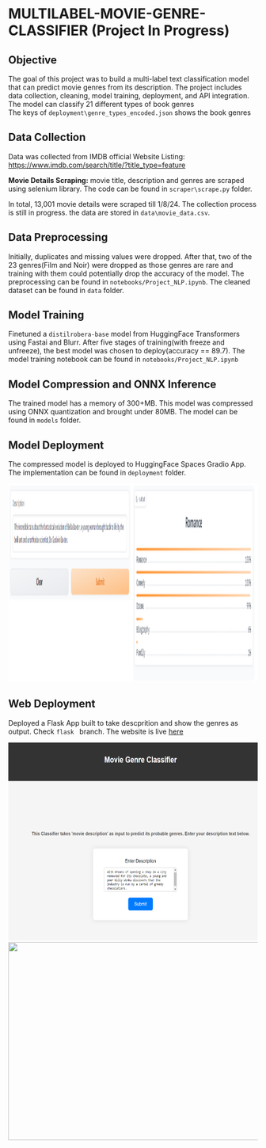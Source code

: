 # MULTILABEL-MOVIE-GENRE-CLASSIFIER (Project In Progress)

## Objective
The goal of this project was to build a multi-label text classification model that can predict movie genres from its description. The project includes data collection, cleaning, model training, deployment, and API integration. <br/>
The model can classify 21 different types of book genres <br/>The keys of `deployment\genre_types_encoded.json` shows the book genres

 ## Data Collection

Data was collected from IMDB official Website Listing: https://www.imdb.com/search/title/?title_type=feature <br/>

**Movie Details Scraping:** movie title, description and genres are scraped using selenium library. The code can be found in `scraper\scrape.py` folder.

In total, 13,001 movie details were scraped till 1/8/24. The collection process is still in progress. the data are stored in `data\movie_data.csv`.

## Data Preprocessing

Initially, duplicates and missing values were dropped. After that, two of the 23 genres(Film and Noir) were dropped as those genres are rare and training with them could potentially drop the accuracy of the model. The preprocessing can be found in `notebooks/Project_NLP.ipynb`. The cleaned dataset can be found in `data` folder.

## Model Training

Finetuned a `distilrobera-base` model from HuggingFace Transformers using Fastai and Blurr. After five stages of training(with freeze and unfreeze), the best model was chosen to deploy(accuracy == 89.7). The model training notebook can be found in `notebooks/Project_NLP.ipynb`

## Model Compression and ONNX Inference

The trained model has a memory of 300+MB. This model was compressed using ONNX quantization and brought under 80MB. The model can be found in `models` folder.

## Model Deployment

The compressed model is deployed to HuggingFace Spaces Gradio App. The implementation can be found in `deployment` folder.

<img src = "deployment/hugging_face.png" width="800" height="400">


## Web Deployment
Deployed a Flask App built to take descprition and show the genres as output. Check `flask ` branch. The website is live [here](https://multilabel-movie-genre-classifier.onrender.com/) 

<img src = "deployment/render_home.png" width="800" height="400">
<img src = "deployment/render_result" width="800" height="400">